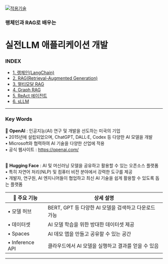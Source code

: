[practical_llm]: https://github.com/JaceKim-TheAL/D2506_LangChain_RAG
[![적용기술](https://skillicons.dev/icons?i=ai,anaconda,py,vscode)][practical_llm]


### 랭체인과 RAG로 배우는
# 실전LLM 애플리케이션 개발

### INDEX

- [1. 랭체인(LangChain)                        ][link_01]
- [2. RAG(Retrieval-Augmented Generation)     ][link_02]
- [3. 멀티모달 RAG                             ][link_03]
- [4. Graph RAG                               ][link_04]
- [5. ReAct 에이전트                           ][link_05]
- [6. sLLM                                    ][link_06]

[nextjs15]: https://nextjs-ko.org/docs/app/building-your-application/upgrading/version-15
[link_01]: ./sect_01.md
[link_02]: ./sect_02.md
[link_03]: ./sect_03.md
[link_04]: ./sect_04.md
[link_05]: ./sect_05.md
[link_06]: ./sect_06.md

---
### Key Words

🚀 **OpenAI** 
: 인공지능(AI) 연구 및 개발을 선도하는 미국의 기업 <br/>
• 2015년에 설립되었으며, ChatGPT, DALL·E, Codex 등 다양한 AI 모델을 개발<br/>
• Microsoft와 협력하여 AI 기술을 다양한 산업에 적용<br/>
• 공식 웹사이트 : https://openai.com/ <br/>
<br/>

🚀 **Hugging Face**
: AI 및 머신러닝 모델을 공유하고 활용할 수 있는 오픈소스 플랫폼<br/>
• 특히 자연어 처리(NLP) 및 컴퓨터 비전 분야에서 강력한 도구를 제공<br/>
• 개발자, 연구원, AI 엔지니어들이 협업하고 최신 AI 기술을 쉽게 활용할 수 있도록 돕는 플랫폼<br/>

| 🔹 주요 기능 | 상세 설명 |
|---|---|
| • 모델 허브  | BERT, GPT 등 다양한 AI 모델을 검색하고 다운로드 가능  |
| • 데이터셋   | AI 모델 학습을 위한 방대한 데이터셋 제공              |
| • Spaces    |  AI 데모 앱을 만들고 공유할 수 있는 공간              |
| • Inference API | 클라우드에서 AI 모델을 실행하고 결과를 얻을 수 있음 |



---